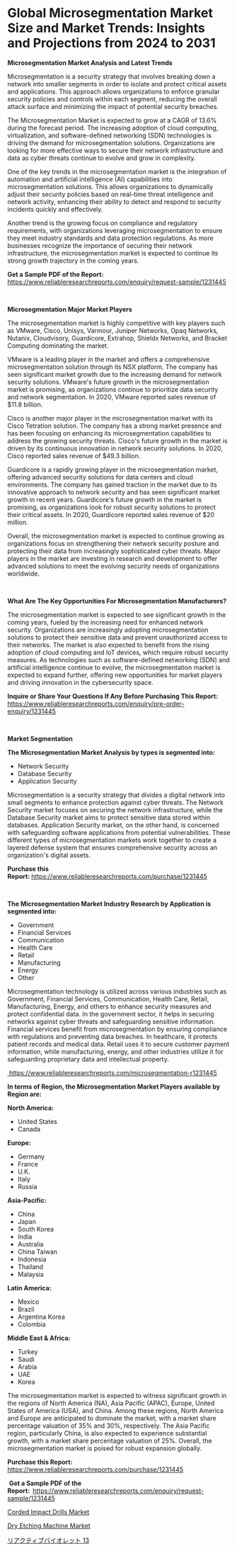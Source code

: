 <p><h1>Global Microsegmentation Market Size and Market Trends: Insights and Projections from 2024 to 2031</h1></p><p><strong>Microsegmentation Market Analysis and Latest Trends</strong></p>
<p><p>Microsegmentation is a security strategy that involves breaking down a network into smaller segments in order to isolate and protect critical assets and applications. This approach allows organizations to enforce granular security policies and controls within each segment, reducing the overall attack surface and minimizing the impact of potential security breaches.</p><p>The Microsegmentation Market is expected to grow at a CAGR of 13.6% during the forecast period. The increasing adoption of cloud computing, virtualization, and software-defined networking (SDN) technologies is driving the demand for microsegmentation solutions. Organizations are looking for more effective ways to secure their network infrastructure and data as cyber threats continue to evolve and grow in complexity.</p><p>One of the key trends in the microsegmentation market is the integration of automation and artificial intelligence (AI) capabilities into microsegmentation solutions. This allows organizations to dynamically adjust their security policies based on real-time threat intelligence and network activity, enhancing their ability to detect and respond to security incidents quickly and effectively.</p><p>Another trend is the growing focus on compliance and regulatory requirements, with organizations leveraging microsegmentation to ensure they meet industry standards and data protection regulations. As more businesses recognize the importance of securing their network infrastructure, the microsegmentation market is expected to continue its strong growth trajectory in the coming years.</p></p>
<p><strong>Get a Sample PDF of the Report:&nbsp;</strong> <a href="https://www.reliableresearchreports.com/enquiry/request-sample/1231445">https://www.reliableresearchreports.com/enquiry/request-sample/1231445</a></p>
<p>&nbsp;</p>
<p><strong>Microsegmentation Major Market Players</strong></p>
<p><p>The microsegmentation market is highly competitive with key players such as VMware, Cisco, Unisys, Varmour, Juniper Networks, Opaq Networks, Nutanix, Cloudvisory, Guardicore, Extrahop, Shieldx Networks, and Bracket Computing dominating the market.</p><p>VMware is a leading player in the market and offers a comprehensive microsegmentation solution through its NSX platform. The company has seen significant market growth due to the increasing demand for network security solutions. VMware's future growth in the microsegmentation market is promising, as organizations continue to prioritize data security and network segmentation. In 2020, VMware reported sales revenue of $11.8 billion.</p><p>Cisco is another major player in the microsegmentation market with its Cisco Tetration solution. The company has a strong market presence and has been focusing on enhancing its microsegmentation capabilities to address the growing security threats. Cisco's future growth in the market is driven by its continuous innovation in network security solutions. In 2020, Cisco reported sales revenue of $49.3 billion.</p><p>Guardicore is a rapidly growing player in the microsegmentation market, offering advanced security solutions for data centers and cloud environments. The company has gained traction in the market due to its innovative approach to network security and has seen significant market growth in recent years. Guardicore's future growth in the market is promising, as organizations look for robust security solutions to protect their critical assets. In 2020, Guardicore reported sales revenue of $20 million.</p><p>Overall, the microsegmentation market is expected to continue growing as organizations focus on strengthening their network security posture and protecting their data from increasingly sophisticated cyber threats. Major players in the market are investing in research and development to offer advanced solutions to meet the evolving security needs of organizations worldwide.</p></p>
<p>&nbsp;</p>
<p><strong>What Are The Key Opportunities For Microsegmentation Manufacturers?</strong></p>
<p><p>The microsegmentation market is expected to see significant growth in the coming years, fueled by the increasing need for enhanced network security. Organizations are increasingly adopting microsegmentation solutions to protect their sensitive data and prevent unauthorized access to their networks. The market is also expected to benefit from the rising adoption of cloud computing and IoT devices, which require robust security measures. As technologies such as software-defined networking (SDN) and artificial intelligence continue to evolve, the microsegmentation market is expected to expand further, offering new opportunities for market players and driving innovation in the cybersecurity space.</p></p>
<p><strong>Inquire or Share Your Questions If Any Before Purchasing This Report:</strong> <a href="https://www.reliableresearchreports.com/enquiry/pre-order-enquiry/1231445">https://www.reliableresearchreports.com/enquiry/pre-order-enquiry/1231445</a></p>
<p>&nbsp;</p>
<p><strong>Market Segmentation</strong></p>
<p><strong>The Microsegmentation Market Analysis by types is segmented into:</strong></p>
<p><ul><li>Network Security</li><li>Database Security</li><li>Application Security</li></ul></p>
<p><p>Microsegmentation is a security strategy that divides a digital network into small segments to enhance protection against cyber threats. The Network Security market focuses on securing the network infrastructure, while the Database Security market aims to protect sensitive data stored within databases. Application Security market, on the other hand, is concerned with safeguarding software applications from potential vulnerabilities. These different types of microsegmentation markets work together to create a layered defense system that ensures comprehensive security across an organization's digital assets.</p></p>
<p><strong>Purchase this Report:&nbsp;</strong><a href="https://www.reliableresearchreports.com/purchase/1231445">https://www.reliableresearchreports.com/purchase/1231445</a></p>
<p>&nbsp;</p>
<p><strong>The Microsegmentation Market Industry Research by Application is segmented into:</strong></p>
<p><ul><li>Government</li><li>Financial Services</li><li>Communication</li><li>Health Care</li><li>Retail</li><li>Manufacturing</li><li>Energy</li><li>Other</li></ul></p>
<p><p>Microsegmentation technology is utilized across various industries such as Government, Financial Services, Communication, Health Care, Retail, Manufacturing, Energy, and others to enhance security measures and protect confidential data. In the government sector, it helps in securing networks against cyber threats and safeguarding sensitive information. Financial services benefit from microsegmentation by ensuring compliance with regulations and preventing data breaches. In healthcare, it protects patient records and medical data. Retail uses it to secure customer payment information, while manufacturing, energy, and other industries utilize it for safeguarding proprietary data and intellectual property.</p></p>
<p><a href="https://www.reliableresearchreports.com/microsegmentation-r1231445">&nbsp;https://www.reliableresearchreports.com/microsegmentation-r1231445</a></p>
<p><strong>In terms of Region, the Microsegmentation Market Players available by Region are:</strong></p>
<p>
    <p> <strong> North America: </strong>
        <ul>
            <li>United States</li>
            <li>Canada</li>
        </ul>
        </p> 
    <p> <strong> Europe: </strong>
        <ul>
            <li>Germany</li>
            <li>France</li>
            <li>U.K.</li>
            <li>Italy</li>
            <li>Russia</li>
        </ul>
        </p> 
    <p> <strong> Asia-Pacific: </strong>
        <ul>
            <li>China</li>
            <li>Japan</li>
            <li>South Korea</li>
            <li>India</li>
            <li>Australia</li>
            <li>China Taiwan</li>
            <li>Indonesia</li>
            <li>Thailand</li>
            <li>Malaysia</li>
        </ul>
        </p> 
    <p> <strong> Latin America: </strong>
        <ul>
            <li>Mexico</li>
            <li>Brazil</li>
            <li>Argentina Korea</li>
            <li>Colombia</li>
        </ul>
        </p> 
    <p> <strong> Middle East & Africa: </strong>
        <ul>
            <li>Turkey</li>
            <li>Saudi</li>
            <li>Arabia</li>
            <li>UAE</li>
            <li>Korea</li>
        </ul>
    </p>
    </p>
<p><p>The microsegmentation market is expected to witness significant growth in the regions of North America (NA), Asia Pacific (APAC), Europe, United States of America (USA), and China. Among these regions, North America and Europe are anticipated to dominate the market, with a market share percentage valuation of 35% and 30%, respectively. The Asia Pacific region, particularly China, is also expected to experience substantial growth, with a market share percentage valuation of 25%. Overall, the microsegmentation market is poised for robust expansion globally.</p></p>
<p><strong>Purchase this Report: </strong><a href="https://www.reliableresearchreports.com/purchase/1231445">https://www.reliableresearchreports.com/purchase/1231445</a></p>
<p>&nbsp;<strong>Get a Sample PDF of the Report:&nbsp;&nbsp;</strong><a href="https://www.reliableresearchreports.com/enquiry/request-sample/1231445">https://www.reliableresearchreports.com/enquiry/request-sample/1231445</a></p>
<p><strong></strong></p>
<p><p><a href="https://github.com/whpnbwim9/Market-Research-Report-List-1/blob/main/corded-impact-drills-market.md">Corded Impact Drills Market</a></p><p><a href="https://github.com/faniayasa/Market-Research-Report-List-1/blob/main/dry-etching-machine-market.md">Dry Etching Machine Market</a></p><p><a href="https://github.com/SantosDicki04/Market-Research-Report-List-2/blob/main/9404211181718.md">リアクティブバイオレット 13</a></p></p>